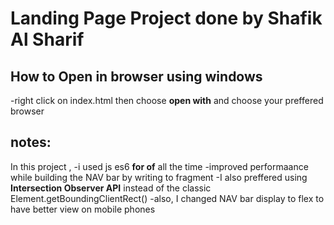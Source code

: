 # Landing Page Project done by Shafik Al Sharif

## How to Open in browser using windows

-right click on index.html then choose **open with** and choose your preffered browser

## notes:

In this project ,
-i used js es6 **for of** all the time
-improved performaance while building the NAV bar by writing to fragment
-I also preffered using **Intersection Observer API** instead of the classic Element.getBoundingClientRect()
-also, I changed NAV bar display to flex to have better view on mobile phones
